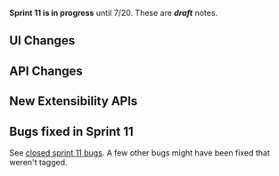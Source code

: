 **Sprint 11 is in progress** until 7/20. These are _**draft**_ notes.

UI Changes
----------

API Changes
-----------

New Extensibility APIs
----------------------

Bugs fixed in Sprint 11
-----------------------
See [closed sprint 11 bugs](https://github.com/adobe/brackets/issues?labels=sprint+11&page=1&state=closed). A few other bugs might have been fixed that weren't tagged.